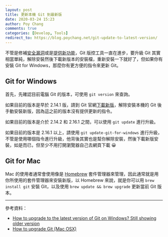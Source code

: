 ```yaml
---
layout: post
title: 更新本機 Git 到最新版
date: 2020-03-24 15:23
author: Poy Chang
comments: true
categories: [Develop, Tools]
redirect_to: https://blog.poychang.net/git-update-to-latest-version/
---
```


不管是修補[安全漏洞](https://www.ithome.com.tw/news/123526)或是[提供新功能](https://www.ithome.com.tw/news/128961)，Git 版控工具一直在進步，要升級 Git 其實相當單純，解除安裝然後下載新版本的安裝檔，重新安裝一下就好了，但如果你有安裝 Git for Windows，那麼你有更方便的指令來更新 Git。

## Git for Windows

首先，先確認目前電腦 Git 的版本，可使用 `git version` 來查詢。

如果目前的版本是早於 2.14.1 版，請到 Git 官網[下載新版](https://git-scm.com/)，解除安裝本機的 Git 後手動安裝新版，因為這之前的版本沒有提供更新的指令。

如果目前的版本是介於 2.14.2 和 2.16.1 之間，可以使用 `git update` 進行升級。

如果目前的版本是 2.16.1 以上，請使用 `git update-git-for-windows` 進行升級，不管是使用哪個指令進行升級，他背後其實也是幫你解除安裝，然後下載新版安裝，如是而已，但至少不用打開瀏覽器自己去網頁下載 😀

## Git for Mac

Mac 的使用者通常會使用像是 [Homebrew](https://brew.sh/) 套件管理器來管理，因此通常就是用你所使用的套件管理器來安裝新版，以 Homebrew 來說，就是你可以用 `brew install git` 安裝 Git，以及使用 `brew update && brew upgrade` 更新當前 Git 版本。

----------

參考資料：

* [How to upgrade to the latest version of Git on Windows? Still showing older version](https://stackoverflow.com/questions/13790592/how-to-upgrade-to-the-latest-version-of-git-on-windows-still-showing-older-vers)
* [How to upgrade Git (Mac OSX)](https://medium.com/@katopz/how-to-upgrade-git-ff00ea12be18)
